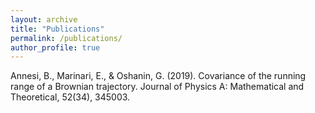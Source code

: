 ```yaml
---
layout: archive
title: "Publications"
permalink: /publications/
author_profile: true
---
```


Annesi, B., Marinari, E., & Oshanin, G. (2019). Covariance of the running range of a Brownian trajectory. Journal of Physics A: Mathematical and Theoretical, 52(34), 345003.
